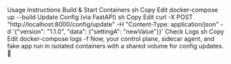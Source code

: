 Usage Instructions
Build & Start Containers
sh
Copy
Edit
docker-compose up --build
Update Config (via FastAPI)
sh
Copy
Edit
curl -X POST "http://localhost:8000/config/update" -H "Content-Type: application/json" -d '{"version": "1.1.0", "data": {"settingA": "newValue"}}'
Check Logs
sh
Copy
Edit
docker-compose logs -f
Now, your control plane, sidecar agent, and fake app run in isolated containers with a shared volume for config updates. 🚀